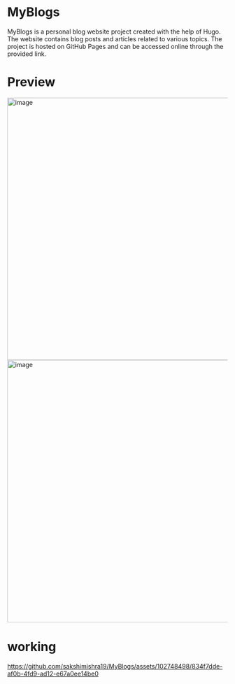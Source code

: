 # MyBlogs

MyBlogs is a personal blog website project created with the help of Hugo. The website contains blog posts and articles related to various topics. The project is hosted on GitHub Pages and can be accessed online through the provided link.

# Preview

<img width="600" alt="image" src="https://github.com/sakshimishra19/MyBlogs/assets/102748498/3aca9d57-61ff-4983-8807-ce10ca885fcb">

<img width="600" alt="image" src="https://github.com/sakshimishra19/MyBlogs/assets/102748498/cd1a8d50-07ba-468a-9cbb-b73a0aade59d">


# working 

https://github.com/sakshimishra19/MyBlogs/assets/102748498/834f7dde-af0b-4fd9-ad12-e67a0ee14be0

